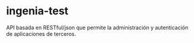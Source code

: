 ingenia-test
============

API basada en RESTful/json que permite la administración y autenticación de aplicaciones de  terceros.

